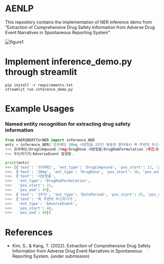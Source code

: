 # AENLP
This repository contains the implementation of NER inference demo from "Extraction of Comprehensive Drug Safety Information from Adverse Drug Event Narratives in Spontaneous Reporting System"

![figure1](https://user-images.githubusercontent.com/53844800/196883837-459ee966-e683-43f5-adc6-63d132999695.png)


# Implement inference_demo.py through streamlit
``` 
pip install -r requirements.txt
streamlit run inference_demo.py
```

# Example Usages
### Named entity recognition for extracting drug safety information
```python
from KAERSBERTforNER import inference_NER
ents = inference_NER('프라메딘 20mg 서방정을 2주간 복용한 환자에서 목 주변의 두드러기가 발생함.', print_result=True)
>>> 프라메딘/DrugCompound 20mg/DrugDose 서방정을/DrugRoAFormulation 2주간/DatePeriod 복용한 환자에서 목/AdverseEvent 주변의/AdverseEvent 
>>> 두드러기가/AdverseEvent 발생함.

print(ents)
>>> [{'text': '프라메딘', 'ent_type': 'DrugCompound', 'pos_start': 11, 'pos_end': 26},
>>>  {'text': '20mg', 'ent_type': 'DrugDose', 'pos_start': 16, 'pos_end': 36},
>>>  {'text': '서방정을',
>>>   'ent_type': 'DrugRoAFormulation',
>>>   'pos_start': 21,
>>>   'pos_end': 45},
>>>  {'text': '2주간', 'ent_type': 'DatePeriod', 'pos_start': 25, 'pos_end': 53},
>>>  {'text': '목 주변의 두드러기가',
>>>   'ent_type': 'AdverseEvent',
>>>   'pos_start': 46,
>>>   'pos_end': 96}]
```

# References
 - Kim, S., & Kang, T. (2022). Extraction of Comprehensive Drug Safety Information from Adverse Drug Event Narratives in Spontaneous Reporting System. (under submission)
